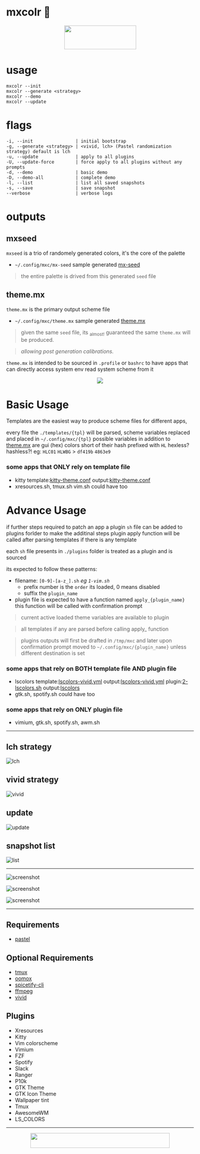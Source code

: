 # mxcolr :construction:

<p align="center">
  <img width="193" height="64" src="./assets/screenshots/seed_2021-05-14-123246_193x64_scrot.png">
</p>

usage
=====
    mxcolr --init
    mxcolr --generate <strategy>
    mxcolr --demo
    mxcolr --update

flags
=====
    -i, --init                | initial bootstrap
    -g, --generate <strategy> | <vivid, lch> (Pastel randomization strategy) default is lch
    -u, --update              | apply to all plugins
    -U, --update-force        | force apply to all plugins without any prompts
    -d, --demo                | basic demo
    -D, --demo-all            | complete demo
    -l, --list                | list all saved snapshots
    -s, --save                | save snapshot
    --verbose                 | verbose logs

outputs
=======

mxseed
------
`mxseed` is a trio of randomely generated colors, it's the core of the palette
- `~/.config/mxc/mx-seed` sample generated [mx-seed](./assets/samples/mx-seed)
> the entire palette is drived from this generated `seed` file 

theme.mx
--------
`theme.mx` is the primary output scheme file
- `~/.config/mxc/theme.mx` sample generated [theme.mx](./assets/samples/theme.mx)
> given the same `seed` file, its <sub>almost!</sub> guaranteed the same `theme.mx` will be produced.

> _allowing post generation calibrations._

`theme.mx` is intended to be sourced in `.profile` or `bashrc` to have apps that can directly access system env read system scheme from it

<p align="center">
  <img src="./assets/screenshots/samples_2021-05-16-145353_361x247_scrot.png">
</p>

Basic Usage
===========
Templates are the easiest way to produce scheme files for different apps, 

every file the `./templates/{tpl}` will be parsed, scheme variables replaced and placed in `~/.config/mxc/{tpl}`
possible variables in addition to [theme.mx](./assets/samples/theme.mx) are gui (hex) colors short of their hash prefixed with `HL` hexless? hashless?!
eg: `HLC01` `HLWBG` > `df419b` `4863e9`

### some apps that ONLY rely on template file
- kitty  template:[kitty-theme.conf](./templates/kitty-theme.conf) output:[kitty-theme.conf](./assets/samples/kitty-theme.conf)
- xresources.sh, tmux.sh vim.sh could have too

Advance Usage
=============
if further steps required to patch an app a plugin `sh` file can be added to plugins forlder to make the additinal steps
plugin apply function will be called after parsing templates if there is any template

each `sh` file presents in `./plugins` folder is treated as a plugin and is sourced

its expected to follow these patterns:
* filename: `[0-9]-[a-z_].sh` _eg `1-vim.sh`_
  * prefix number is the `order` its loaded, 0 means disabled
  * suffix the `plugin_name`
* plugin file is expected to have a function named `apply_{plugin_name}`
  this function will be called with confirmation prompt

> current active loaded theme variables are available to plugin

> all templates if any are parsed before calling apply_ function

> plugins outputs will first be drafted in `/tmp/mxc` and later upon confirmation prompt moved to `~/.config/mxc/{plugin_name}` 
unless different destination is set


### some apps that rely on BOTH template file AND plugin file
- lscolors template:[lscolors-vivid.yml](./templates/lscolors-vivid.yml) output:[lscolors-vivid.yml](./samples/lscolors-vivid.yml) plugin:[2-lscolors.sh](./plugins/2-lscolors.sh)  output:[lscolors](./samples/lscolors)
- gtk.sh, spotify.sh could have too

### some apps that rely on ONLY plugin file
- vimium, gtk.sh, spotify.sh, awm.sh

***

lch strategy
------------
![lch](./assets/screenshots/lch_210511171753.gif)

vivid strategy
--------------
![vivid](./assets/screenshots/vivid_210511172635.gif)

update
------
![update](./assets/screenshots/update_210518195953.gif)

snapshot list
-------------
![list](./assets/screenshots/list_210511173612.gif)
  
***
  
![screenshot](./assets/screenshots/2021-05-10-021854_1920x1080_scrot.png)

![screenshot](./assets/screenshots/2021-05-13-155549_1920x1080_scrot.png)

![screenshot](./assets/screenshots/2021-05-13-172453_1920x1080_scrot.png)

***

Requirements
------------
- [pastel](https://github.com/sharkdp/pastel)

Optional Requirements
---------------------
- [tmux](https://github.com/tmux/tmux)
- [oomox](https://github.com/themix-project/oomox)
- [spicetify-cli](https://github.com/khanhas/spicetify-cli)
- [ffmpeg](https://github.com/FFmpeg/FFmpeg)
- [vivid](https://github.com/sharkdp/vivid)

Plugins
-------
- Xresources
- Kitty
- Vim colorscheme
- Vimium
- FZF
- Spotify
- Slack
- Ranger
- P10k
- GTK Theme
- GTK Icon Theme
- Wallpaper tint
- Tmux
- AwesomeWM
- LS_COLORS

***

<p align="center">
  <img width="374" height="40" src="./assets/screenshots/footer_2021-05-16-221932_374x40_scrot.png">
</p>
